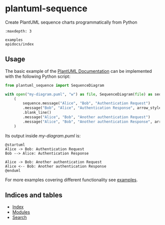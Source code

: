 
# plantuml-sequence

Create PlantUML sequence charts programmatically from Python

```{toctree}
:maxdepth: 3

examples
apidocs/index
```

## Usage

The basic example of the [PlantUML Documentation](https://plantuml.com/sequence-diagram) can be implemented with the
following Python script:

``` python
from plantuml_sequence import SequenceDiagram

with open("my-diagram.puml", "w") as file, SequenceDiagram(file) as sequence:
    (
        sequence.message("Alice", "Bob", "Authentication Request")
        .message("Bob", "Alice", "Authentication Response", arrow_style="-->")
        .blank_line()
        .message("Alice", "Bob", "Another authentication Request")
        .message("Alice", "Bob", "Another authentication Response", arrow_style="<--")
    )

```

Its output inside *my-diagram.puml* is:

``` text
@startuml
Alice -> Bob: Authentication Request
Bob --> Alice: Authentication Response

Alice -> Bob: Another authentication Request
Alice <-- Bob: Another authentication Response
@enduml
```

For more examples covering different functionality see [examples](#examples).

## Indices and tables

* [Index](genindex)
* [Modules](modindex)
* [Search](search)
